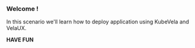
<br>

### Welcome !

In this scenario we'll learn how to deploy application using KubeVela and VelaUX.

**HAVE FUN**
